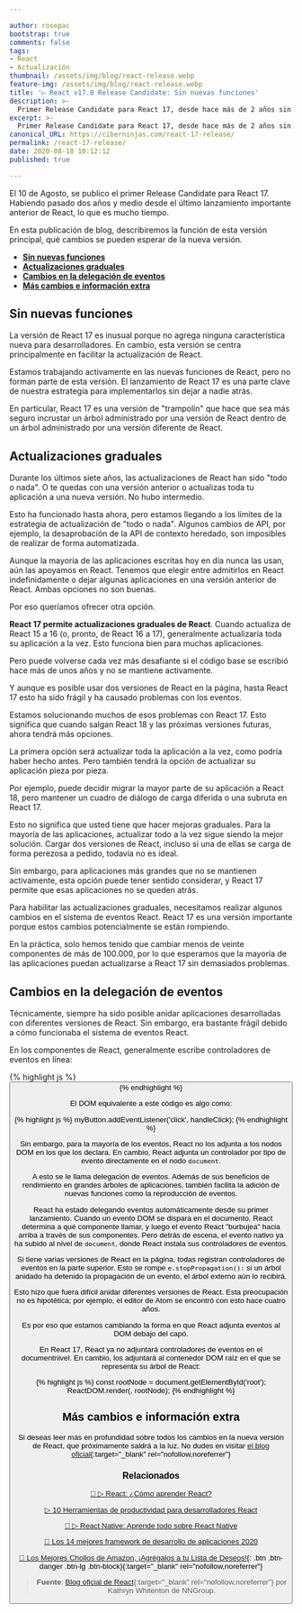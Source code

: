```yaml
---

author: rosepac
bootstrap: true
comments: false
tags:
- React
- Actualización
thumbnail: /assets/img/blog/react-release.webp
feature-img: /assets/img/blog/react-release.webp
title: '▷ React v17.0 Release Candidate: Sin nuevas funciones'
description: >-
  Primer Release Candidate para React 17, desde hace más de 2 años sin actualizaciones importantes, que es mucho tiempo incluso para nuestros estándares.
excerpt: >-
  Primer Release Candidate para React 17, desde hace más de 2 años sin actualizaciones importantes, que es mucho tiempo incluso para nuestros estándares.
canonical_URL: https://ciberninjas.com/react-17-release/
permalink: /react-17-release/
date: 2020-08-18 10:12:12
published: true

---
```


El 10 de Agosto, se publico el primer Release Candidate para React 17. Habiendo pasado dos años y medio desde el último lanzamiento importante anterior de React, lo que es mucho tiempo.

En esta publicación de blog, describiremos la función de esta versión principal, qué cambios se pueden esperar de la nueva versión.

- [**Sin nuevas funciones**](#sin-nuevas-funciones)
- [**Actualizaciones graduales**](#actualizaciones-graduales)
- [**Cambios en la delegación de eventos**](#cambios-en-la-delegación-de-eventos)
- [**Más cambios e información extra**](#más-cambios-e-información-extra)

## **Sin nuevas funciones**

La versión de React 17 es inusual porque no agrega ninguna característica nueva para desarrolladores. En cambio, esta versión se centra principalmente en facilitar la actualización de React.

Estamos trabajando activamente en las nuevas funciones de React, pero no forman parte de esta versión. El lanzamiento de React 17 es una parte clave de nuestra estrategia para implementarlos sin dejar a nadie atrás.

En particular, React 17 es una versión de "trampolín" que hace que sea más seguro incrustar un árbol administrado por una versión de React dentro de un árbol administrado por una versión diferente de React.

## **Actualizaciones graduales**

Durante los últimos siete años, las actualizaciones de React han sido "todo o nada". O te quedas con una versión anterior o actualizas toda tu aplicación a una nueva versión. No hubo intermedio.

Esto ha funcionado hasta ahora, pero estamos llegando a los límites de la estrategia de actualización de "todo o nada". Algunos cambios de API, por ejemplo, la desaprobación de la API de contexto heredado, son imposibles de realizar de forma automatizada.

Aunque la mayoría de las aplicaciones escritas hoy en día nunca las usan, aún las apoyamos en React. Tenemos que elegir entre admitirlos en React indefinidamente o dejar algunas aplicaciones en una versión anterior de React. Ambas opciones no son buenas.

Por eso queríamos ofrecer otra opción.

**React 17 permite actualizaciones graduales de React**. Cuando actualiza de React 15 a 16 (o, pronto, de React 16 a 17), generalmente actualizaría toda su aplicación a la vez. Esto funciona bien para muchas aplicaciones.

Pero puede volverse cada vez más desafiante si el código base se escribió hace más de unos años y no se mantiene activamente.

Y aunque es posible usar dos versiones de React en la página, hasta React 17 esto ha sido frágil y ha causado problemas con los eventos.

Estamos solucionando muchos de esos problemas con React 17. Esto significa que cuando salgan React 18 y las próximas versiones futuras, ahora tendrá más opciones.

La primera opción será actualizar toda la aplicación a la vez, como podría haber hecho antes. Pero también tendrá la opción de actualizar su aplicación pieza por pieza.

Por ejemplo, puede decidir migrar la mayor parte de su aplicación a React 18, pero mantener un cuadro de diálogo de carga diferida o una subruta en React 17.

Esto no significa que usted tiene que hacer mejoras graduales. Para la mayoría de las aplicaciones, actualizar todo a la vez sigue siendo la mejor solución. Cargar dos versiones de React, incluso si una de ellas se carga de forma perezosa a pedido, todavía no es ideal.

Sin embargo, para aplicaciones más grandes que no se mantienen activamente, esta opción puede tener sentido considerar, y React 17 permite que esas aplicaciones no se queden atrás.

Para habilitar las actualizaciones graduales, necesitamos realizar algunos cambios en el sistema de eventos React. React 17 es una versión importante porque estos cambios potencialmente se están rompiendo.

En la práctica, solo hemos tenido que cambiar menos de veinte componentes de más de 100.000, por lo que esperamos que la mayoría de las aplicaciones puedan actualizarse a React 17 sin demasiados problemas.

## **Cambios en la delegación de eventos**

Técnicamente, siempre ha sido posible anidar aplicaciones desarrolladas con diferentes versiones de React. Sin embargo, era bastante frágil debido a cómo funcionaba el sistema de eventos React.

En los componentes de React, generalmente escribe controladores de eventos en línea:

{% highlight js %}
<button onClick={handleClick}>
{% endhighlight %}

El DOM equivalente a este código es algo como:

{% highlight js %}
myButton.addEventListener('click', handleClick);
{% endhighlight %}

Sin embargo, para la mayoría de los eventos, React no los adjunta a los nodos DOM en los que los declara. En cambio, React adjunta un controlador por tipo de evento directamente en el nodo `document`.

A esto se le llama delegación de eventos. Además de sus beneficios de rendimiento en grandes árboles de aplicaciones, también facilita la adición de nuevas funciones como la reproducción de eventos.

React ha estado delegando eventos automáticamente desde su primer lanzamiento. Cuando un evento DOM se dispara en el documento, React determina a qué componente llamar, y luego el evento React "burbujea" hacia arriba a través de sus componentes. Pero detrás de escena, el evento nativo ya ha subido al nivel de `document`, donde React instala sus controladores de eventos.

Si tiene varias versiones de React en la página, todas registran controladores de eventos en la parte superior. Esto se rompe `e.stopPropagation():` si un árbol anidado ha detenido la propagación de un evento, el árbol externo aún lo recibirá.

Esto hizo que fuera difícil anidar diferentes versiones de React. Esta preocupación no es hipotética; por ejemplo, el editor de Atom se encontró con esto hace cuatro años.

Es por eso que estamos cambiando la forma en que React adjunta eventos al DOM debajo del capó.

En React 17, React ya no adjuntará controladores de eventos en el documentnivel. En cambio, los adjuntará al contenedor DOM raíz en el que se representa su árbol de React:

{% highlight js %}
const rootNode = document.getElementById('root');
ReactDOM.render(<App />, rootNode);
{% endhighlight %}

## **Más cambios e información extra**

Si deseas leer más en profundidad sobre todos los cambios en la nueva versión de React, que próximamente saldrá a la luz. No dudes en visitar [el blog oficial](https://reactjs.org/blog/2020/08/10/react-v17-rc.html){:target="_blank" rel="nofollow,noreferrer"}

### **Relacionados** <!-- omit in toc -->

[🥇 ▷ React: ¿Cómo aprender React?](https://ciberninjas.com/react/)

[▷ 10 Herramientas de productividad para desarrolladores React](https://ciberninjas.com/herramientas-productividad-react-2020/)

[🥇 ▷ React Native: Aprende todo sobre React Native](https://ciberninjas.com/react-native/)

[🥇 Los 14 mejores framework de desarrollo de aplicaciones 2020](https://ciberninjas.com/mejores-sdk-multiplataforma-2019-20/)

[🛒 Los Mejores Chollos de Amazon, ¡Agrégalos a tu Lista de Deseos!](/amazon/ "Los Mejores Chollos de Amazon, Ofertas Flash, Black Monday y Amazon Prime Day"){: .btn .btn-danger .btn-lg .btn-block}{:target="_blank" rel="nofollow,noreferrer"}

> **Fuente**: [Blog oficial de React](https://reactjs.org/blog/2020/08/10/react-v17-rc.html){:target="_blank" rel="nofollow,noreferrer"} por Kathryn Whitenton de NNGroup.